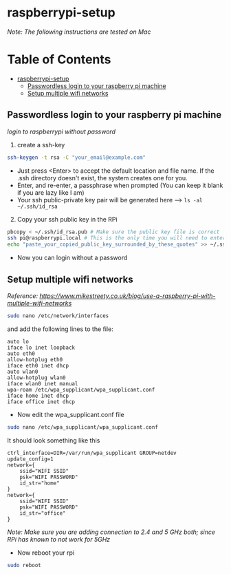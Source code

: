 raspberrypi-setup
====

*Note: The following instructions are tested on Mac*

Table of Contents
=================

* [raspberrypi\-setup](#raspberrypi-setup)
  * [Passwordless login to your raspberry pi machine](#passwordless-login-to-your-raspberry-pi-machine)
  * [Setup multiple wifi networks](#setup-multiple-wifi-networks)

## Passwordless login to your raspberry pi machine
*login to raspberrypi without password*

1. create a ssh-key
```bash
ssh-keygen -t rsa -C "your_email@example.com"
```
  - Just press \<Enter\> to accept the default location and file name. If the .ssh directory doesn't exist, the system creates one for you.
  - Enter, and re-enter, a passphrase when prompted (You can keep it blank if you are lazy like I am)
  - Your ssh public-private key pair will be generated here --> ```ls -al ~/.ssh/id_rsa```

2. Copy your ssh public key in the RPi
```bash
pbcopy < ~/.ssh/id_rsa.pub # Make sure the public key file is correct
ssh pi@raspberrypi.local # This is the only time you will need to enter the password
echo "paste_your_copied_public_key_surrounded_by_these_quotes" >> ~/.ssh/authorized_keys
```
  - Now you can login without a password

## Setup multiple wifi networks

*Reference: https://www.mikestreety.co.uk/blog/use-a-raspberry-pi-with-multiple-wifi-networks*

```bash
sudo nano /etc/network/interfaces
```

and add the following lines to the file:
```
auto lo
iface lo inet loopback
auto eth0
allow-hotplug eth0
iface eth0 inet dhcp
auto wlan0
allow-hotplug wlan0
iface wlan0 inet manual
wpa-roam /etc/wpa_supplicant/wpa_supplicant.conf
iface home inet dhcp
iface office inet dhcp
```

- Now edit the wpa_supplicant.conf file

```bash
sudo nano /etc/wpa_supplicant/wpa_supplicant.conf
```

It should look something like this
```
ctrl_interface=DIR=/var/run/wpa_supplicant GROUP=netdev
update_config=1
network={
    ssid="WIFI SSID"
    psk="WIFI PASSWORD"
    id_str="home"
}
network={
    ssid="WIFI SSID"
    psk="WIFI PASSWORD"
    id_str="office"
}
```

*Note: Make sure you are adding connection to 2.4 and 5 GHz both; since RPi has known to not work for 5GHz*

- Now reboot your rpi
```bash
sudo reboot
```

